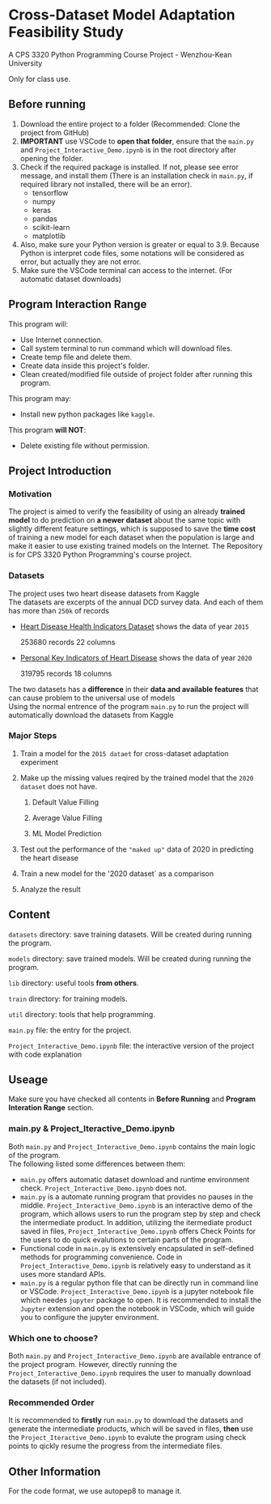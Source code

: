 # Cross-Dataset Model Adaptation Feasibility Study

A CPS 3320 Python Programming Course Project - Wenzhou-Kean University

Only for class use.

## Before running

1. Download the entire project to a folder (Recommended: Clone the project from GitHub)
2. **IMPORTANT** use VSCode to **open that folder**,
   ensure that the `main.py` and `Project_Interactive_Demo.ipynb` is in the root directory after
   opening the folder.
3. Check if the required package is installed.
   If not, please see error message, and install them
   (There is an installation check in `main.py`, if required library not installed, there will be an error).
   * tensorflow
   * numpy
   * keras
   * pandas
   * scikit-learn
   * matplotlib
4. Also, make sure your Python version is greater or equal to 3.9.
   Because Python is interpret code files, some notations will be considered as error,
   but actually they are not error.
5. Make sure the VSCode terminal can access to the internet. (For automatic dataset downloads)

## Program Interaction Range

This program will:

* Use Internet connection.
* Call system terminal to run command which will download files.
* Create temp file and delete them.
* Create data inside this project's folder.
* Clean created/modified file outside of project folder after running this program.

This program may:

* Install new python packages like `kaggle`.


This program **will NOT**:

* Delete existing file without permission.

## Project Introduction

### Motivation
The project is aimed to verify the feasibility of using an already **trained model** to do prediction on **a newer dataset** about the same topic with slightly different feature settings, which is supposed to save the **time cost** of training a new model for each dataset when the population is large and make it easier to use existing trained models on the Internet.
The Repository is for CPS 3320 Python Programming's course project.  

<!-- 
### Main Idea
The aim of the project is: train a model with dataset `A`,
and let this model be able to predict dataset `B`, which is similar to `A`.

First, the dataset `B` will be proceed to match the column in `A`.
For missing data in `B`, we will fill it.

The main value of filling data will be:
**average**, **mode** (number happens most), **abnormal value** (like `-1`),
**outlier** (too small or too big value), **NaN** (in different libraies). -->

### Datasets
The project uses two heart disease datasets from Kaggle  
The datasets are excerpts of the annual DCD survey data. And each of them has more than `250k` of records
- [Heart Disease Health Indicators Dataset](https://www.kaggle.com/datasets/alexteboul/heart-disease-health-indicators-dataset) shows the data of year `2015`
    
    253680 records   22 columns

- [Personal Key Indicators of Heart Disease](https://www.kaggle.com/datasets/kamilpytlak/personal-key-indicators-of-heart-disease) shows the data of year `2020`
    
    319795 records   18 columns
    
The two datasets has a **difference** in their **data and available features** that can cause problem to the universal use of models  
Using the normal entrence of the program `main.py` to run the project will automatically download the datasets from Kaggle

### Major Steps
1. Train a model for the `2015 dataet` for cross-dataset adaptation experiment  
   
2. Make up the missing values reqired by the trained model that the `2020 dataset` does not have.  
   
   1. Default Value Filling  
   
   2. Average Value Filling  
   
   3. ML Model Prediction  
   
3. Test out the performance of the `"maked up"` data of 2020 in predicting the heart disease  

4. Train a new model for the '2020 dataset` as a comparison  

5. Analyze the result  

## Content

`datasets` directory: save training datasets. Will be created during running the program.

`models` directory: save trained models. Will be created during running the program.

`lib` directory: useful tools **from others**.

`train` directory: for training models.

`util` directory: tools that help programming.

`main.py` file: the entry for the project.

`Project_Interactive_Demo.ipynb` file: the interactive version of the project with code explanation

## Useage
Make sure you have checked all contents in **Before Running** and **Program Interation Range** section.  
### main.py & Project_Iteractive_Demo.ipynb
Both `main.py` and `Project_Interactive_Demo.ipynb` contains the main logic of the program.  
The following listed some differences between them:  
* `main.py` offers automatic dataset download and runtime environment check. `Project_Interactive_Demo.ipynb` does not.
* `main.py` is a automate running program that provides no pauses in the middle. `Project_Interactive_Demo.ipynb` is an interactive demo of the program, which allows users to run the program step by step and check the intermediate product. In addition, utilizing the itermediate product saved in files, `Project_Interactive_Demo.ipynb` offers Check Points for the users to do quick evalutions to certain parts of the program.
* Functional code in `main.py` is extensively encapsulated in self-defined methods for programming convenience. Code in `Project_Interactive_Demo.ipynb` is relatively easy to understand as it uses more standard APIs. 
* `main.py` is a regular python file that can be directly run in command line or VSCode. `Project_Interactive_Demo.ipynb` is a jupyter notebook file which needes `jupyter` package to open. It is recommended to install the `Jupyter` extension and open the notebook in VSCode, which will guide you to configure the jupyter environment.
### Which one to choose?  
Both `main.py` and `Project_Interactive_Demo.ipynb` are available entrance of the project program. However, directly running the `Project_Interactive_Demo.ipynb` requires the user to manually download the datasets (if not included).
### Recommended Order
It is recommended to **firstly** run `main.py` to download the datasets and generate the intermediate products, which will be saved in files, **then** use the `Project_Iteractive_Demo.ipynb` to evalute the program using check points to qickly resume the progress from the intermediate files.
## Other Information

For the code format, we use autopep8 to manage it.

